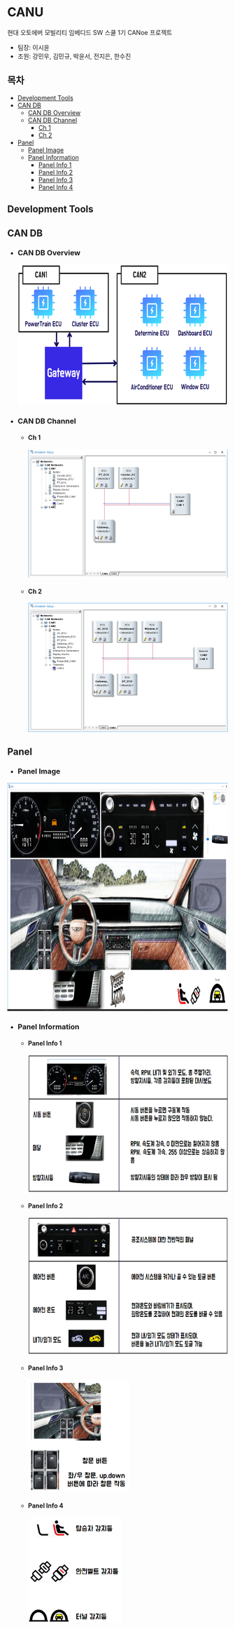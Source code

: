 # CANU
현대 오토에버 모빌리티 임베디드 SW 스쿨 1기 CANoe 프로젝트  
- 팀장: 이시윤  
- 조원: 강민우, 김민규, 박윤서, 전지은, 한수진

## 목차
- [Development Tools](#development-tools)
- [CAN DB](#can-db)
  - [CAN DB Overview](#can-db-overview)
  - [CAN DB Channel](#can-db-channel)
    - [Ch 1](#ch-1)
    - [Ch 2](#ch-2)
- [Panel](#panel)
  - [Panel Image](#panel-image)
  - [Panel Information](#panel-information)
    - [Panel Info 1](#panel-info-1)
    - [Panel Info 2](#panel-info-2)
    - [Panel Info 3](#panel-info-3)
    - [Panel Info 4](#panel-info-4)

## Development Tools

## CAN DB
- ### CAN DB Overview
  <img src="Docs/CAN DB Architecture.png" width="671" height="321"/>  
- ### CAN DB Channel
  - #### Ch 1
    <img src="Docs/CAN ch1.png" width="483" height="292"/>  
  - #### Ch 2
    <img src="Docs/CAN ch2.png" width="483" height="294"/>  

## Panel
- ### Panel Image
<img src="Docs/Total Panel.png" width="960" height="520"/>  

- ### Panel Information
  - #### Panel Info 1
    <img src="Docs/Panel Info 1.png" width="640" height="312"/>  
  - #### Panel Info 2
    <img src="Docs/Panel Info 2.png" width="640" height="312"/>  
  - #### Panel Info 3
    <img src="Docs/Panel Info 3.png" width="231" height="256"/>  
  - #### Panel Info 4
    <img src="Docs/Panel Info 4.png" width="214" height="239"/>  

